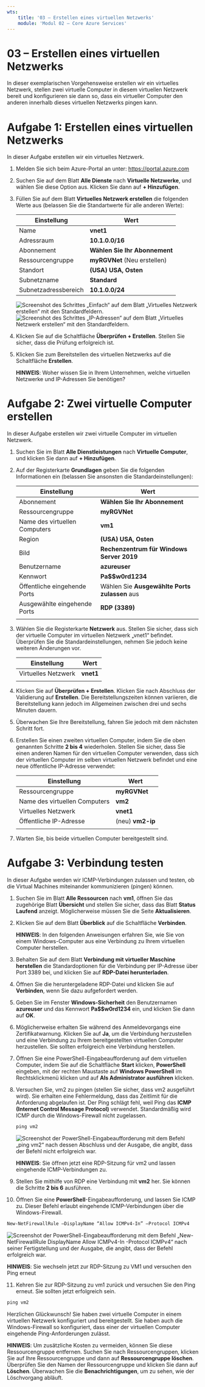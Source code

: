```yaml
---
wts:
    title: '03 – Erstellen eines virtuellen Netzwerks'
    module: 'Modul 02 – Core Azure Services'
---
```

# 03 – Erstellen eines virtuellen Netzwerks

In dieser exemplarischen Vorgehensweise erstellen wir ein virtuelles Netzwerk, stellen zwei virtuelle Computer in diesem virtuellen Netzwerk bereit und konfigurieren sie dann so, dass ein virtueller Computer den anderen innerhalb dieses virtuellen Netzwerks pingen kann.

# Aufgabe 1: Erstellen eines virtuellen Netzwerks

In dieser Aufgabe erstellen wir ein virtuelles Netzwerk. 

1. Melden Sie sich beim Azure-Portal an unter: <a href="https://portal.azure.com" target="_blank"><span style="color: #0066cc;" color="#0066cc">https://portal.azure.com</span></a>

2. Suchen Sie auf dem Blatt **Alle Dienste** nach **Virtuelle Netzwerke**, und wählen Sie diese Option aus. Klicken Sie dann auf **+ Hinzufügen**. 

3. Füllen Sie auf dem Blatt **Virtuelles Netzwerk erstellen** die folgenden Werte aus (belassen Sie die Standartwerte für alle anderen Werte):

    | Einstellung | Wert | 
    | --- | --- |
    | Name | **vnet1** |
    | Adressraum |**10.1.0.0/16** |
    | Abonnement | **Wählen Sie Ihr Abonnement** |
    | Ressourcengruppe | **myRGVNet** (Neu erstellen) |
    | Standort | **(USA) USA, Osten** |
    | Subnetzname | **Standard** |
    | Subnetzadressbereich | **10.1.0.0/24** |

    ![Screenshot des Schrittes „Einfach“ auf dem Blatt „Virtuelles Netzwerk erstellen“ mit den Standardfeldern.](../images/0301a.png)
    ![Screenshot des Schrittes „IP-Adressen“ auf dem Blatt „Virtuelles Netzwerk erstellen“ mit den Standardfeldern.](../images/0301b.png)

5. Klicken Sie auf die Schaltfläche **Überprüfen + Erstellen**. Stellen Sie sicher, dass die Prüfung erfolgreich ist.

6. Klicken Sie zum Bereitstellen des virtuellen Netzwerks auf die Schaltfläche **Erstellen**. 

    **HINWEIS**: Woher wissen Sie in Ihrem Unternehmen, welche virtuellen Netzwerke und IP-Adressen Sie benötigen?

# Aufgabe 2: Zwei virtuelle Computer erstellen

In dieser Aufgabe erstellen wir zwei virtuelle Computer im virtuellen Netzwerk. 

1. Suchen Sie im Blatt **Alle Dienstleistungen** nach **Virtuelle Computer**, und klicken Sie dann auf **+ Hinzufügen**. 

2. Auf der Registerkarte **Grundlagen** geben Sie die folgenden Informationen ein (belassen Sie ansonsten die Standardeinstellungen):

   | Einstellung | Wert | 
   | --- | --- |
   | Abonnement | **Wählen Sie Ihr Abonnement**  |
   | Ressourcengruppe |  **myRGVNet** |
   | Name des virtuellen Computers | **vm1**|
   | Region | **(USA) USA, Osten** |
   | Bild | **Rechenzentrum für Windows Server 2019** |
   | Benutzername| **azureuser** |
   | Kennwort| **Pa$$w0rd1234** |
   | Öffentliche eingehende Ports| Wählen Sie **Ausgewählte Ports zulassen** aus  |
   | Ausgewählte eingehende Ports| **RDP (3389)** |
   |||

3. Wählen Sie die Registerkarte **Netzwerk** aus. Stellen Sie sicher, dass sich der virtuelle Computer im virtuellen Netzwerk „vnet1“ befindet. Überprüfen Sie die Standardeinstellungen, nehmen Sie jedoch keine weiteren Änderungen vor. 

   | Einstellung | Wert | 
   | --- | --- |
   | Virtuelles Netzwerk | **vnet1** |
   |||

4. Klicken Sie auf **Überprüfen + Erstellen**. Klicken Sie nach Abschluss der Validierung auf **Erstellen**. Die Bereitstellungszeiten können variieren, die Bereitstellung kann jedoch im Allgemeinen zwischen drei und sechs Minuten dauern.

5. Überwachen Sie Ihre Bereitstellung, fahren Sie jedoch mit dem nächsten Schritt fort. 

6. Erstellen Sie einen zweiten virtuellen Computer, indem Sie die oben genannten Schritte **2 bis 4** wiederholen. Stellen Sie sicher, dass Sie einen anderen Namen für den virtuellen Computer verwenden, dass sich der virtuellen Computer im selben virtuellen Netzwerk befindet und eine neue öffentliche IP-Adresse verwendet:

    | Einstellung | Wert |
    | --- | --- |
    | Ressourcengruppe | **myRGVNet** |
    | Name des virtuellen Computers |  **vm2** |
    | Virtuelles Netzwerk | **vnet1** |
    | Öffentliche IP-Adresse | (neu) **vm2-ip** |
    |||

7. Warten Sie, bis beide virtuellen Computer bereitgestellt sind. 

# Aufgabe 3: Verbindung testen 

In dieser Aufgabe werden wir ICMP-Verbindungen zulassen und testen, ob die Virtual Machines miteinander kommunizieren (pingen) können. 

1. Suchen Sie im Blatt **Alle Ressourcen** nach **vm1**, öffnen Sie das zugehörige Blatt **Übersicht** und stellen Sie sicher, dass das Blatt **Status** **Laufend** anzeigt. Möglicherweise müssen Sie die Seite **Aktualisieren**.

2. Klicken Sie auf dem Blatt **Überblick** auf die Schaltfläche **Verbinden**.

    **HINWEIS**: In den folgenden Anweisungen erfahren Sie, wie Sie von einem Windows-Computer aus eine Verbindung zu Ihrem virtuellen Computer herstellen. 

3. Behalten Sie auf dem Blatt **Verbindung mit virtueller Maschine herstellen** die Standardoptionen für die Verbindung per IP-Adresse über Port 3389 bei, und klicken Sie auf **RDP-Datei herunterladen**.

4. Öffnen Sie die heruntergeladene RDP-Datei und klicken Sie auf **Verbinden**, wenn Sie dazu aufgefordert werden. 

5. Geben Sie im Fenster **Windows-Sicherheit** den Benutzernamen **azureuser** und das Kennwort **Pa$$w0rd1234** ein, und klicken Sie dann auf **OK**.

6. Möglicherweise erhalten Sie während des Anmeldevorgangs eine Zertifikatwarnung. Klicken Sie auf **Ja**, um die Verbindung herzustellen und eine Verbindung zu Ihrem bereitgestellten virtuellen Computer herzustellen. Sie sollten erfolgreich eine Verbindung herstellen.

7. Öffnen Sie eine PowerShell-Eingabeaufforderung auf dem virtuellen Computer, indem Sie auf die Schaltfläche **Start** klicken, **PowerShell** eingeben, mit der rechten Maustaste auf **Windows PowerShell** im Rechtsklickmenü klicken und auf **Als Administrator ausführen** klicken.

8. Versuchen Sie, vm2 zu pingen (stellen Sie sicher, dass vm2 ausgeführt wird). Sie erhalten eine Fehlermeldung, dass das Zeitlimit für die Anforderung abgelaufen ist.  Der Ping schlägt fehl, weil Ping das **ICMP (Internet Control Message Protocol)** verwendet. Standardmäßig wird ICMP durch die Windows-Firewall nicht zugelassen.


   ```PowerShell
   ping vm2
   ```
   
   ![Screenshot der PowerShell-Eingabeaufforderung mit dem Befehl „ping vm2“ nach dessen Abschluss und der Ausgabe, die angibt, dass der Befehl nicht erfolgreich war.](../images/0302.png)

    **HINWEIS**: Sie öffnen jetzt eine RDP-Sitzung für vm2 und lassen eingehende ICMP-Verbindungen zu.

9. Stellen Sie mithilfe von RDP eine Verbindung mit **vm2** her. Sie können die Schritte **2 bis 6** ausführen.

10. Öffnen Sie eine **PowerShell**-Eingabeaufforderung, und lassen Sie ICMP zu. Dieser Befehl erlaubt eingehende ICMP-Verbindungen über die Windows-Firewall.

   ```PowerShell
   New-NetFirewallRule –DisplayName “Allow ICMPv4-In” –Protocol ICMPv4
   ```
   ![Screenshot der PowerShell-Eingabeaufforderung mit dem Befehl „New-NetFirewallRule DisplayName Allow ICMPv4-In -Protocol ICMPv4“ nach seiner Fertigstellung und der Ausgabe, die angibt, dass der Befehl erfolgreich war.](../images/0303.png)

   **HINWEIS**: Sie wechseln jetzt zur RDP-Sitzung zu VM1 und versuchen den Ping erneut

11. Kehren Sie zur RDP-Sitzung zu vm1 zurück und versuchen Sie den Ping erneut. Sie sollten jetzt erfolgreich sein. 

   ```PowerShell
   ping vm2
   ```

Herzlichen Glückwunsch! Sie haben zwei virtuelle Computer in einem virtuellen Netzwerk konfiguriert und bereitgestellt. Sie haben auch die Windows-Firewall so konfiguriert, dass einer der virtuellen Computer eingehende Ping-Anforderungen zulässt. 

**HINWEIS**: Um zusätzliche Kosten zu vermeiden, können Sie diese Ressourcengruppe entfernen. Suchen Sie nach Ressourcengruppen, klicken Sie auf Ihre Ressourcengruppe und dann auf **Ressourcengruppe löschen**. Überprüfen Sie den Namen der Ressourcengruppe und klicken Sie dann auf **Löschen**. Überwachen Sie die **Benachrichtigungen**, um zu sehen, wie der Löschvorgang abläuft.
